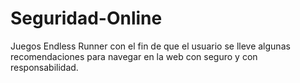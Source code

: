 # Seguridad-Online
Juegos Endless Runner con el fin de que el usuario se lleve algunas recomendaciones para navegar en la web con seguro y con responsabilidad.
